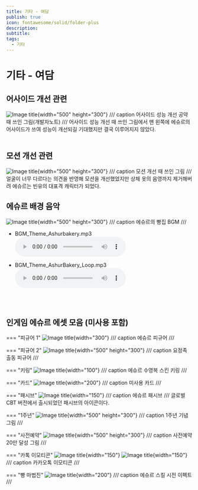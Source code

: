 ```yaml
---
title: 기타 - 여담
publish: true
icon: fontawesome/solid/folder-plus
description: 
subtitle: 
tags:
  - 기타
---
```


# 기타 - 여담

## 어사이드 개선 관련
![Image title](https://vitamink1.github.io/mkdocs-test/assets/others/aside.gif){width="500" height="300"}
/// caption
어사이드 성능 개선 공약 때 쓰인 그림(개발자노트)
///
어사이드 성능 개선 때 쓰인 그림에서 맨 왼쪽에 에슈르의 어사이드가 쓰여 성능이 개선되길 기대했지만 결국 이루어지지 않았다.
<br>
<br>

## 모션 개선 관련
![Image title](https://vitamink1.github.io/mkdocs-test/assets/others/animchange.gif){width="500" height="300"}
/// caption
모션 개선 때 쓰인 그림
///
얼굴이 너무 다르다는 의견을 반영해 모션을 개선했었지만 상체 옷의 음영까지 제거해버려 에슈르는 빈유의 대표격 캐릭터가 되었다.

## 에슈르 배경 음악
![Image title](https://vitamink1.github.io/mkdocs-test/assets/others/bgm.png){width="500" height="300"}
/// caption
에슈르의 빵집 BGM
///

+ BGM_Theme_Ashurbakery.mp3
![type:audio](https://vitamink1.github.io/mkdocs-test/assets/audio/BGM_Theme_Ashurbakery.mp3)

+ BGM_Theme_AshurBakery_Loop.mp3
![type:audio](https://vitamink1.github.io/mkdocs-test/assets/audio/BGM_Theme_AshurBakery_Loop.mp3)

<br>
<br>

## 인게임 에슈르 에셋 모음 (미사용 포함)
=== "피규어 1"
    ![Image title](https://vitamink1.github.io/mkdocs-test/assets/others/fig1.png){width="300"}
    /// caption
    에슈르 피규어
    ///

=== "피규어 2"
    ![Image title](https://vitamink1.github.io/mkdocs-test/assets/others/fig2.png){width="500" height="300"}
    /// caption
    요정족 출동 피규어
    ///

=== "키링"
    ![Image title](https://vitamink1.github.io/mkdocs-test/assets/others/keyring.png){width="100"}
    /// caption
    에슈르 수영복 스킨 키링
    ///

=== "카드"
    ![Image title](https://vitamink1.github.io/mkdocs-test/assets/others/card1.png){width="200"}
    /// caption
    미사용 카드
    ///

=== "패시브"
    ![Image title](https://vitamink1.github.io/mkdocs-test/assets/others/passive.png){width="150"}
    /// caption
    에슈르 패시브
    ///
    글로벌 CBT 버전에서 출시되었던 패시브의 아이콘이다.

=== "1주년"
    ![Image title](https://vitamink1.github.io/mkdocs-test/assets/others/1stanni.png){width="500" height="300"}
    /// caption
    1주년 기념 그림
    ///

=== "사전예약"
    ![Image title](https://vitamink1.github.io/mkdocs-test/assets/others/register.png){width="500" height="300"}
    /// caption
    사전예약 20만 달성 그림
    ///

=== "카톡 이모티콘"
    ![Image title](https://vitamink1.github.io/mkdocs-test/assets/others/con1.gif){width="150"}    ![Image title](https://vitamink1.github.io/mkdocs-test/assets/others/con2.gif){width="150"}
    /// caption
    카카오톡 이모티콘
    ///

=== "빵 마법진"
    ![Image title](https://vitamink1.github.io/mkdocs-test/assets/FX_Unit_Ashur_MagicCircle.png){width="200"}
    /// caption
    에슈르 스킬 시전 이펙트
    ///


